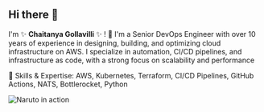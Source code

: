 ## Hi there 👋

I'm ✨  **Chaitanya Gollavilli** ✨ ! 👋
I'm a Senior DevOps Engineer with over 10 years of experience in designing, building, and optimizing cloud infrastructure on AWS. I specialize in automation, CI/CD pipelines, and infrastructure as code, with a strong focus on scalability and performance

🔧 Skills & Expertise: AWS, Kubernetes, Terraform, CI/CD Pipelines, GitHub Actions, NATS, Bottlerocket, Python

<picture>
  <source media="(prefers-color-scheme: dark)" srcset="![image](https://github.com/user-attachments/assets/16cea83e-af4f-406f-a9ff-5db3eebd2a8c)
">
  <source media="(prefers-color-scheme: light)" srcset="![image](https://github.com/user-attachments/assets/1d801971-56f5-4de8-b5e7-b5e50f58e3dd)
">
  <img alt="Naruto in action" src="![image](https://github.com/user-attachments/assets/ba677f6b-df0b-4ced-ab48-c38549cb473f)
">
</picture>
